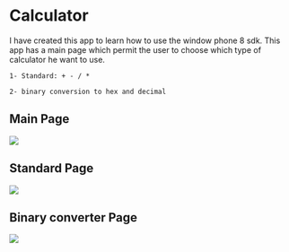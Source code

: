 
Calculator
=============================



  I have created this app to learn how to use the window phone 8 sdk. 
  This app has a main page which permit the user to choose which type of calculator he want to use. 
  
    1- Standard: + - / *
    
    2- binary conversion to hex and decimal
     


Main Page
--------
<img src="https://raw.github.com/mv740/calculatorapp/master/picture2.png" />



Standard Page
-----------
<img src="https://raw.github.com/mv740/calculatorapp/master/picture3.png" />

Binary converter Page
--------------------
<img src="https://raw.github.com/mv740/calculatorapp/master/picture1.png" />



